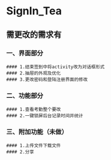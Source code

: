 # SignIn_Tea
## 需更改的需求有
### 一、界面部分
    #### 1.结束签到中将activity改为对话框形式
    #### 2.抽屉的外观及优化
    #### 3.更改密码和登陆注册界面的修改
### 二、功能部分
    #### 1.查看考勤整个要改
    #### 2.一键锁屏后台记录时间并统计
### 三、附加功能（未做）
    #### 1.上传文件下载文件
    #### 2.分享
